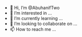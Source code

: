 - 👋 Hi, I’m @AbuhanifTwo
- 👀 I’m interested in ...
- 🌱 I’m currently learning ...
- 💞️ I’m looking to collaborate on ...
- 📫 How to reach me ...

<!---
AbuhanifTwo/AbuhanifTwo is a ✨ special ✨ repository because its `README.md` (this file) appears on your GitHub profile.
You can click the Preview link to take a look at your changes.
--->
